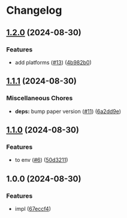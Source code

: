 # Changelog

## [1.2.0](https://github.com/shiron-dev/mc-server/compare/paper-v1.1.1...paper-v1.2.0) (2024-08-30)


### Features

* add platforms ([#13](https://github.com/shiron-dev/mc-server/issues/13)) ([4b982b0](https://github.com/shiron-dev/mc-server/commit/4b982b06f719ddb28d2c5ae5cfc7da859099e67a))

## [1.1.1](https://github.com/shiron-dev/mc-server/compare/paper-v1.1.0...paper-v1.1.1) (2024-08-30)


### Miscellaneous Chores

* **deps:** bump paper version ([#11](https://github.com/shiron-dev/mc-server/issues/11)) ([6a2dd9e](https://github.com/shiron-dev/mc-server/commit/6a2dd9e51d599baa86281addba01e4779d07c534))

## [1.1.0](https://github.com/shiron-dev/mc-server/compare/paper-v1.0.0...paper-v1.1.0) (2024-08-30)


### Features

* to env ([#6](https://github.com/shiron-dev/mc-server/issues/6)) ([50d3211](https://github.com/shiron-dev/mc-server/commit/50d3211656513c4e22a98715039eb2238cf3d5e7))

## 1.0.0 (2024-08-30)


### Features

* impl ([67eccf4](https://github.com/shiron-dev/mc-server/commit/67eccf4fa7dfbc054733752d4b95b9220124fb16))
